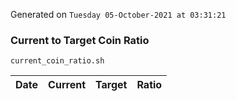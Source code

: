 Generated on `Tuesday 05-October-2021 at 03:31:21`

### Current to Target Coin Ratio
`current_coin_ratio.sh`

Date|Current|Target|Ratio
---|---|---|---
